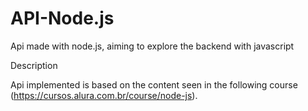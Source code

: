 # API-Node.js
Api made with node.js, aiming to explore the backend with javascript


Description

Api implemented is based on the content seen in the following course (https://cursos.alura.com.br/course/node-js).
